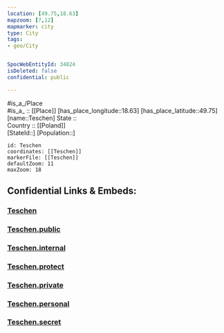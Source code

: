```yaml
---
location: [49.75,18.63] 
mapzoom: [7,12] 
mapmarker: city 
type: City
tags:
- geo/City


SpocWebEntityId: 34824
isDeleted: false
confidential: public

---
```

#is_a_/Place  
#is_a_ :: [[Place]] 
[has_place_longitude::18.63] 
[has_place_latitude::49.75] 
[name::Teschen] 
State ::  
Country :: [[Poland]]  
[StateId::] 
[Population::] 



```leaflet
id: Teschen
coordinates: [[Teschen]] 
markerFile: [[Teschen]] 
defaultZoom: 11 
maxZoom: 18
```


## Confidential Links & Embeds: 

### [Teschen](/_Standards/Earth/Continent/Europe/Europe~East/Poland/Provinces~Poland/Silesian/City/Teschen.md) 

### [Teschen.public](/_public/Earth/Continent/Europe/Europe~East/Poland/Provinces~Poland/Silesian/City/Teschen.public.md) 

### [Teschen.internal](/_internal/Earth/Continent/Europe/Europe~East/Poland/Provinces~Poland/Silesian/City/Teschen.internal.md) 

### [Teschen.protect](/_protect/Earth/Continent/Europe/Europe~East/Poland/Provinces~Poland/Silesian/City/Teschen.protect.md) 

### [Teschen.private](/_private/Earth/Continent/Europe/Europe~East/Poland/Provinces~Poland/Silesian/City/Teschen.private.md) 

### [Teschen.personal](/_personal/Earth/Continent/Europe/Europe~East/Poland/Provinces~Poland/Silesian/City/Teschen.personal.md) 

### [Teschen.secret](/_secret/Earth/Continent/Europe/Europe~East/Poland/Provinces~Poland/Silesian/City/Teschen.secret.md)

